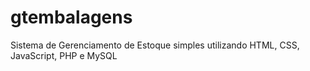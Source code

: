 # gtembalagens
Sistema de Gerenciamento de Estoque simples utilizando HTML, CSS, JavaScript, PHP e MySQL
